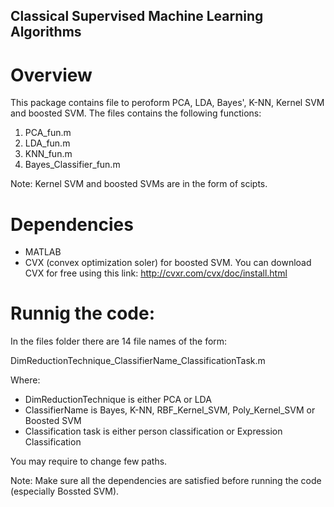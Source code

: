 

    
## Classical Supervised Machine Learning Algorithms

# Overview
This package contains file to peroform PCA, LDA, Bayes', K-NN, Kernel SVM and boosted SVM.
The files contains the following functions:
1) PCA_fun.m 
2) LDA_fun.m 
3) KNN_fun.m
4) Bayes_Classifier_fun.m

Note: Kernel SVM and boosted SVMs are in the form of scipts.

# Dependencies
- MATLAB
- CVX (convex optimization soler) for boosted SVM.
 You can download CVX for free using this link: http://cvxr.com/cvx/doc/install.html

# Runnig the code:
In the files folder there are 14 file names of the form:

DimReductionTechnique_ClassifierName_ClassificationTask.m

Where:
- DimReductionTechnique is either PCA or LDA
- ClassifierName is Bayes, K-NN, RBF_Kernel_SVM, Poly_Kernel_SVM or Boosted SVM
- Classification task is either person classification or Expression Classification 

You may require to change few paths. 

Note: Make sure all the dependencies are satisfied before running the code (especially Bossted SVM).
